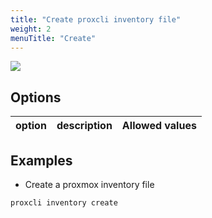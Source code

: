 ```yaml
---
title: "Create proxcli inventory file"
weight: 2 
menuTitle: "Create"
---
```



![](/images/proxcli_inventory_create_help.png)

## Options

|option|description|Allowed values|
|---|---|---|


## Examples

- Create a proxmox inventory file

```bash
proxcli inventory create
```


